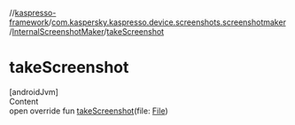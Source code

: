 //[kaspresso-framework](../../index.md)/[com.kaspersky.kaspresso.device.screenshots.screenshotmaker](../index.md)/[InternalScreenshotMaker](index.md)/[takeScreenshot](take-screenshot.md)



# takeScreenshot  
[androidJvm]  
Content  
open override fun [takeScreenshot](take-screenshot.md)(file: [File](https://developer.android.com/reference/kotlin/java/io/File.html))  



